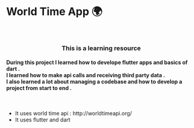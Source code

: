 # World Time App 🌍
<br>
<h3 align="center">This is a learning resource</h3>
<h4>During this project I learned how to develope flutter apps and basics of dart . <br>I learned how to make api calls and receiving third party data . <br>I also learned a lot about managing a codebase and how to develop a project from start to end .</h4>
<br>
<ul>
  <li>It uses world time api : http://worldtimeapi.org/</li>
  <li>It uses flutter and dart</li>
</ul>
